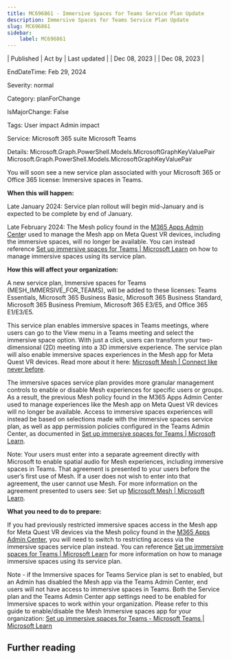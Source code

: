 ```yaml
---
title: MC696861 - Immersive Spaces for Teams Service Plan Update
description: Immersive Spaces for Teams Service Plan Update
slug: MC696861
sidebar:
    label: MC696861
---
```


| Published | Act by | Last updated |
| Dec 08, 2023 |  | Dec 08, 2023 |

EndDateTime: Feb 29, 2024

Severity: normal

Category: planForChange

IsMajorChange: False

Tags: User impact Admin impact

Service: Microsoft 365 suite Microsoft Teams

Details: Microsoft.Graph.PowerShell.Models.MicrosoftGraphKeyValuePair Microsoft.Graph.PowerShell.Models.MicrosoftGraphKeyValuePair

<p>You will soon see a new service plan associated with your Microsoft 365 or Office 365 license: Immersive spaces in Teams.<br></p><p><b>When this will happen:</b>
</p><p>Late January 2024: Service plan rollout will begin mid-January and is expected to be complete by end of January.</p><p>Late February 2024: The Mesh policy found in the <a href="https://config.office.com/" target="_blank">M365 Apps Admin Cente</a>r used to manage the Mesh app on Meta Quest VR devices, including the immersive spaces, will no longer be available. You can instead reference <a href="https://learn.microsoft.com/en-us/microsoftteams/meeting-immersive-spaces" target="_blank">Set up immersive spaces for Teams | Microsoft Learn</a> on how to manage immersive spaces using its service plan.</p><p><b>How this will affect your organization:</b>
</p><p>A new service plan, Immersive spaces for Teams (MESH_IMMERSIVE_FOR_TEAMS), will be added to these licenses: Teams Essentials, Microsoft 365 Business Basic, Microsoft 365 Business Standard, Microsoft 365 Business Premium, Microsoft 365 E3/E5, and Office 365 E1/E3/E5. 
</p><p>This service plan enables immersive spaces in Teams meetings, where users can go to the View menu in a Teams meeting and select the immersive space option. With just a click, users can transform your two-dimensional (2D) meeting into a 3D immersive experience. The service plan will also enable immersive spaces experiences in the Mesh app for Meta Quest VR devices. Read more about it here: <a href="https://www.microsoft.com/en-us/mesh" target="_blank">Microsoft Mesh | Connect like never before</a>.
</p><p>The immersive spaces service plan provides more granular management controls to enable or disable Mesh experiences for specific users or groups. As a result, the previous Mesh policy found in the M365 Apps Admin Center used to manage experiences like the Mesh app on Meta Quest VR devices will no longer be available. Access to immersive spaces experiences will instead be based on selections made with the immersive spaces service plan, as well as app permission policies configured in the Teams Admin Center, as documented in <a href="https://learn.microsoft.com/en-us/microsoftteams/meeting-immersive-spaces" target="_blank">Set up immersive spaces for Teams | Microsoft Learn</a>. 
</p><p>Note: Your users must enter into a separate agreement directly with Microsoft to enable spatial audio for Mesh experiences, including immersive spaces in Teams. That agreement is presented to your users before the user’s first use of Mesh. If a user does not wish to enter into that agreement, the user cannot use Mesh. For more information on the agreement presented to users see: Set up <a href="https://learn.microsoft.com/en-us/mesh/setup/content/setup-m365-mesh" target="_blank">Microsoft Mesh | Microsoft Learn</a>.</p><p><b>What you need to do to prepare:</b>
</p><p>If you had previously restricted immersive spaces access in the Mesh app for Meta Quest VR devices via the Mesh policy found in the <a href="https://config.office.com/" target="_blank">M365 Apps Admin Center</a>, you will need to switch to restricting access via the immersive spaces service plan instead. You can reference <a href="https://learn.microsoft.com/en-us/microsoftteams/meeting-immersive-spaces" target="_blank">Set up immersive spaces for Teams | Microsoft Learn</a> for more information on how to manage immersive spaces using its service plan. 
</p><p>Note - if the Immersive spaces for Teams Service plan is set to enabled, but an Admin has disabled the Mesh app via the Teams Admin Center, end users will not have access to immersive spaces in Teams. Both the Service plan and the Teams Admin Center app settings need to be enabled for Immersive spaces to work within your organization. Please refer to this guide to enable/disable the Mesh Immersive spaces app for your organization: <a href="https://learn.microsoft.com/en-us/microsoftteams/meeting-immersive-spaces" target="_blank">Set up immersive spaces for Teams - Microsoft Teams | Microsoft Learn</a></p>

## Further reading
